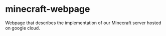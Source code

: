 # minecraft-webpage
Webpage that describes the implementation of our Minecraft server hosted on google cloud.
